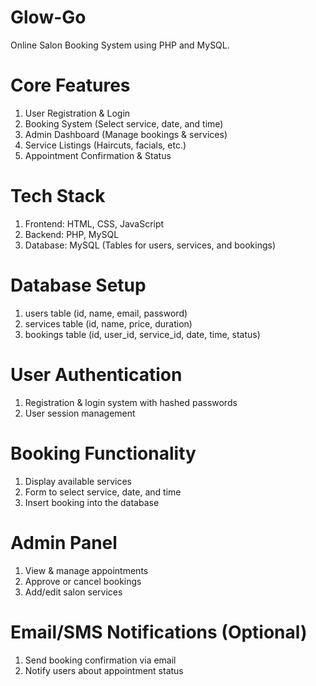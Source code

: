 # Glow-Go
Online Salon Booking System using PHP and MySQL.

# Core Features

1. User Registration & Login
2. Booking System (Select service, date, and time)
3. Admin Dashboard (Manage bookings & services)
4. Service Listings (Haircuts, facials, etc.)
5. Appointment Confirmation & Status

# Tech Stack
1. Frontend: HTML, CSS, JavaScript
2. Backend: PHP, MySQL
3. Database: MySQL (Tables for users, services, and bookings)

# Database Setup
1. users table (id, name, email, password)
2. services table (id, name, price, duration)
3. bookings table (id, user_id, service_id, date, time, status)
   
# User Authentication
1. Registration & login system with hashed passwords
2. User session management


# Booking Functionality
1. Display available services
2. Form to select service, date, and time
3. Insert booking into the database


# Admin Panel
1. View & manage appointments
2. Approve or cancel bookings
3. Add/edit salon services


# Email/SMS Notifications (Optional)
1. Send booking confirmation via email
2. Notify users about appointment status
